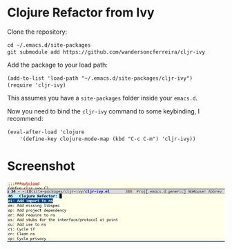 # Clojure Refactor from Ivy

Clone the repository:
```
cd ~/.emacs.d/site-packages
git submodule add https://github.com/wandersoncferreira/cljr-ivy
```

Add the package to your load path:

```elisp
(add-to-list 'load-path "~/.emacs.d/site-packages/cljr-ivy")
(require 'cljr-ivy)
```

This assumes you have a `site-packages` folder inside your `emacs.d`.

Now you need to bind the `cljr-ivy` command to some keybinding, I recommend:

```elisp
(eval-after-load 'clojure
	'(define-key clojure-mode-map (kbd "C-c C-m") 'cljr-ivy))
```


# Screenshot

![Example of completions](images/cljr-ivy.png)
